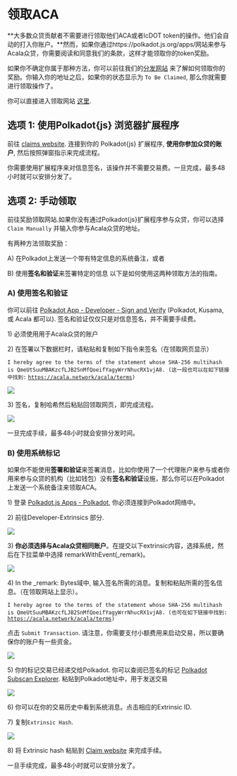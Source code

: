 # 领取ACA

**大多数众贷贡献者不需要进行领取他们ACA或者lcDOT token的操作。他们会自动的打入你账户。**然而，如果你通过https://polkadot.js.org/apps/网站来参与Acala众贷，你需要阅读和同意我们的条款，这样才能领取你的token奖励。

如果你不确定你属于那种方法，你可以前往我们的[分发网站](https://distribution.acala.network) 来了解如何领取你的奖励。你输入你的地址之后，如果你的状态显示为  `To Be Claimed`, 那么你就需要进行领取操作了。

你可以直接进入领取网站 [这里](https://distribution.acala.network/claim/acala).&#x20;

## 选项 1: 使用Polkadot{js} 浏览器扩展程序

前往 [claims website](https://distribution.acala.network/claim/acala). 连接到你的 Polkadot{js} 扩展程序, **使用你参加众贷的账户**, 然后按照弹窗指示来完成流程。

你需要使用扩展程序来对信息签名，该操作并不需要交易费。一旦完成，最多48小时就可以安排分发了。

## 选项 2: 手动领取

前往奖励领取网站.如果你没有通过Polkadot{js}扩展程序参与众贷，你可以选择  `Claim Manually` 并输入你参与Acala众贷的地址。

有两种方法领取奖励：

A) 在Polkadot上发送一个带有特定信息的系统备注，或者

B) 使用**签名和验证**来签署特定的信息 以下是如何使用这两种领取方法的指南。

### A) 使用签名和验证

你可以前往 [Polkadot App - Developer - Sign and Verify](https://polkadot.js.org/apps/#/signing) (Polkadot, Kusama, 或 Acala 都可以). 签名和验证仅仅只是对信息签名，并不需要手续费。

1\) 必须使用用于Acala众贷的账户

2\) 在签署以下数据栏时，请粘贴和复制如下指令来签名（在领取网页显示）

`I hereby agree to the terms of the statement whose SHA-256 multihash is QmeUtSuuMBAKzcfLJB2SnMfQoeifYagyWrrNhucRX1vjA8. (这一段也可以在如下链接中找到:` [`https://acala.network/acala/terms`](https://acala.network/acala/terms)`)`

![](https://lh6.googleusercontent.com/aMJa1Yk5txJJGvhUbsjJ9i87t8WYnAo2m79Te6N4-JYFKpzGAFc8HmQMUZUd1GwxfB0dTw2e7s0195ImUK2Fian40Jkm6ZEaMWaQJvyscOwbtkNrSipTw7nPps39A8n5cbg4WxnU)

3\) 签名，复制哈希然后粘贴回领取网页，即完成流程。

![](https://lh3.googleusercontent.com/ocKhFgo3ZHNnzI0o31FE41g7EPqWyuDvCyp5RtEckeTRcypMhhVQ6wG\_rDNHFo4OIE2QWv2F8BIzux\_XaprEi5DI4t0MtJioC\_Oly9eYKeemQLr1edyd86YxE6uFxOpk8B8p7Pux)

一旦完成手续，最多48小时就会安排分发时间。

### B) 使用系统标记

如果你不能使用**签署和验证**来签署消息，比如你使用了一个代理账户来参与或者你用来参与众贷的机构（比如钱包）没有**签名和验证**设施，那么你可以在Polkadot上发送一个系统备注来领取ACA。

1\) 登录 [Polkadot.js Apps - Polkadot](https://polkadot.js.org/apps/#/explorer), 你必须连接到Polkadot网络中。

2\) 前往Developer-Extrinsics 部分.

![](https://lh4.googleusercontent.com/IJeL--Hr5Zrvho69q2fDJrEu4bQuvQv-VlW4oOUVGQD3dTsmZ0sSFy8nwWnwfofbPH-v\_88pn4COmz4Lg-rDCOlZG8WUa-9FYqSabu\_9Owbn-FOgwtACSQpgRTyUb9NpJMm-vgT-)

3\) **你必须选择与Acala众贷相同账户**。在提交以下extrinsic内容，选择系统，然后在下拉菜单中选择 remarkWithEvent(\_remark)。

![](https://lh4.googleusercontent.com/-z9En1Y8GK4ZCjlt3V5ABDl4EJAhd3lMihjsFUr8SD4lzrUR9qaJOf3p\_xSsd6TZlWKATVPxsaI5UYFmzKusWFW1EgDhycN4b8-F\_C3OcsogRoMMbpqTg3jPflSuXdeQJsRHXSj6)

4\) In the \_remark: Bytes域中, 输入签名所需的消息。复制和粘贴所需的签名信息。（在领取网站上显示）。

`I hereby agree to the terms of the statement whose SHA-256 multihash is QmeUtSuuMBAKzcfLJB2SnMfQoeifYagyWrrNhucRX1vjA8. (也可在如下链接中找到:` [`https://acala.network/acala/terms`](https://acala.network/acala/terms)`)`

点击 `Submit Transaction`. 请注意，你需要支付小额费用来启动交易，所以要确保你的账户有一些资金。

![](https://lh6.googleusercontent.com/tIGP5ZHl8r\_XNT5EKKvylMLWTitl0IAgFoI0IhhNd58WoNzO0m55xcSSd9HCWSiQccHmsLz4ges17a9qC9SgM3diKGgmRw5eno0y271XOvB5lTDy4sF8HXJtYrA9vi5sCZuqg6eh)

5\) 你的标记交易已经递交给Polkadot. 你可以查阅已签名的标记 [Polkadot Subscan Explorer](https://polkadot.subscan.io). 粘贴到Polkadot地址中，用于发送交易

![](https://lh5.googleusercontent.com/17GsCIeXA\_0ijuwCxjuVu3jjRHiSrYaaLMlVY53YkqRpxi6yzTSDP7ASC3BvbAu9ZyWdcxRIQ945fyv0KQK\_aazJ76eZvLqb3\_88hGw6vkL0i\_Ade82Vx100V6TgbewNojuOnKkU)

6\) 你可以在你的交易历史中看到系统消息。点击相应的Extrinsic ID.

7\) 复制`Extrinsic Hash`.

![](https://lh3.googleusercontent.com/w5pF0sy83ZpZ2-CQ\_zO742RD0pqmmSmOI\_1ab1u5ppaCQ05MQSzXVbiHTjsGy3rO1S5TjJE-L7im6dI\_t9qYPy2al9YOh68MZB5cFTSh5xFj3lJR92wA5n0L0LalPXl0Oxca2nH0)

8\) 将 Extrinsic hash 粘贴到 [Claim website](https://distribution.acala.network/claim/acala) 来完成手续。

一旦手续完成，最多48小时就可以安排分发了。
